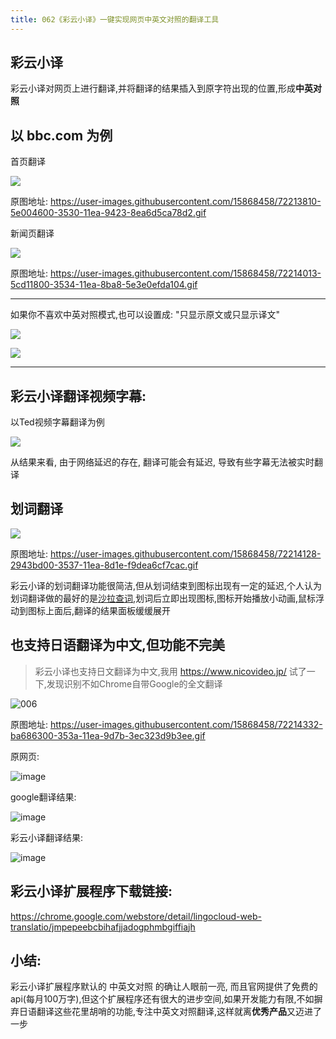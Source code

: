 ```yaml
---
title: 062《彩云小译》一键实现网页中英文对照的翻译工具
---
```

## 彩云小译

彩云小译对网页上进行翻译,并将翻译的结果插入到原字符出现的位置,形成**中英对照**

## 以 bbc.com 为例

首页翻译

![](https://v2fy.com/asset/062_caiyun/72213783-fc3fdc00-352f-11ea-9bed-426ef19868b8.gif)


原图地址: https://user-images.githubusercontent.com/15868458/72213810-5e004600-3530-11ea-9423-8ea6d5ca78d2.gif


新闻页翻译


![](https://v2fy.com/asset/062_caiyun/72214012-5cd11800-3534-11ea-81c4-d32e2cbf1915.gif)


原图地址: https://user-images.githubusercontent.com/15868458/72214013-5cd11800-3534-11ea-8ba8-5e3e0efda104.gif

---


如果你不喜欢中英对照模式,也可以设置成: "只显示原文或只显示译文"

![](https://v2fy.com/asset/062_caiyun/72213939-a587d180-3532-11ea-80ef-0d76530d8c67.png)

![](https://v2fy.com/asset/062_caiyun/72213934-6fe2e880-3532-11ea-8b21-31c8be7017b0.png)


---


## 彩云小译翻译视频字幕:


以Ted视频字幕翻译为例


![](https://v2fy.com/asset/062_caiyun/72214103-4a57de00-3536-11ea-8259-5e32a1f98005.gif)


从结果来看, 由于网络延迟的存在, 翻译可能会有延迟, 导致有些字幕无法被实时翻译



## 划词翻译

![](https://v2fy.com/asset/062_caiyun/72214129-29dc5380-3537-11ea-9857-e5e32ee23ce9.gif)

原图地址: https://user-images.githubusercontent.com/15868458/72214128-2943bd00-3537-11ea-8d1e-f9dea6cf7cac.gif

彩云小译的划词翻译功能很简洁,但从划词结束到图标出现有一定的延迟,个人认为划词翻译做的最好的是[沙拉查词](https://v2fy.com/p/037_saladict/),划词后立即出现图标,图标开始播放小动画,鼠标浮动到图标上面后,翻译的结果面板缓缓展开

## 也支持日语翻译为中文,但功能不完美

> 彩云小译也支持日文翻译为中文,我用 https://www.nicovideo.jp/ 试了一下,发现识别不如Chrome自带Google的全文翻译

![006](https://v2fy.com/asset/062_caiyun/72214333-ba686300-353a-11ea-8275-a218bb4fa669.gif)


原图地址: https://user-images.githubusercontent.com/15868458/72214332-ba686300-353a-11ea-9d7b-3ec323d9b3ee.gif

原网页:



![image](https://v2fy.com/asset/062_caiyun/72214250-2c3fad00-3539-11ea-8c87-b73bba828fba.png)


google翻译结果:

![image](https://v2fy.com/asset/062_caiyun/72214236-f3073d00-3538-11ea-997c-2c0c6a6e02b5.png)


彩云小译翻译结果:

![image](https://v2fy.com/asset/062_caiyun/72214243-0f0ade80-3539-11ea-824d-2e62eea2754a.png)


## 彩云小译扩展程序下载链接:

https://chrome.google.com/webstore/detail/lingocloud-web-translatio/jmpepeebcbihafjjadogphmbgiffiajh

## 小结:


彩云小译扩展程序默认的 中英文对照 的确让人眼前一亮, 而且官网提供了免费的api(每月100万字),但这个扩展程序还有很大的进步空间,如果开发能力有限,不如摒弃日语翻译这些花里胡哨的功能,专注中英文对照翻译,这样就离**优秀产品**又迈进了一步
